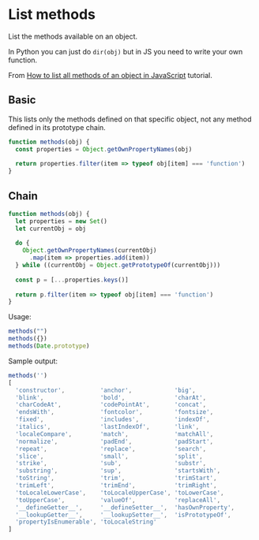 # List methods

List the methods available on an object.

In Python you can just do `dir(obj)` but in JS you need to write your own function.


From [How to list all methods of an object in JavaScript](https://flaviocopes.com/how-to-list-object-methods-javascript/) tutorial.


## Basic

This lists only the methods defined on that specific object, not any method defined in its prototype chain.

```javascript
function methods(obj) { 
  const properties = Object.getOwnPropertyNames(obj) 
  
  return properties.filter(item => typeof obj[item] === 'function')
}
```


## Chain

```javascript
function methods(obj) {
  let properties = new Set()
  let currentObj = obj
  
  do {
    Object.getOwnPropertyNames(currentObj)
      .map(item => properties.add(item))
  } while ((currentObj = Object.getPrototypeOf(currentObj)))
  
  const p = [...properties.keys()]
  
  return p.filter(item => typeof obj[item] === 'function')
}
```

Usage:

```javascript
methods("")
methods({})
methods(Date.prototype)
```

Sample output:

```javascript
methods('')
[
  'constructor',          'anchor',            'big',
  'blink',                'bold',              'charAt',
  'charCodeAt',           'codePointAt',       'concat',
  'endsWith',             'fontcolor',         'fontsize',
  'fixed',                'includes',          'indexOf',
  'italics',              'lastIndexOf',       'link',
  'localeCompare',        'match',             'matchAll',
  'normalize',            'padEnd',            'padStart',
  'repeat',               'replace',           'search',
  'slice',                'small',             'split',
  'strike',               'sub',               'substr',
  'substring',            'sup',               'startsWith',
  'toString',             'trim',              'trimStart',
  'trimLeft',             'trimEnd',           'trimRight',
  'toLocaleLowerCase',    'toLocaleUpperCase', 'toLowerCase',
  'toUpperCase',          'valueOf',           'replaceAll',
  '__defineGetter__',     '__defineSetter__',  'hasOwnProperty',
  '__lookupGetter__',     '__lookupSetter__',  'isPrototypeOf',
  'propertyIsEnumerable', 'toLocaleString'
]
```
